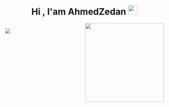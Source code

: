<h1 align="center">
  Hi , I'am AhmedZedan
  <img src="https://media.giphy.com/media/hvRJCLFzcasrR4ia7z/giphy.gif" width="30px"/>
</h1>
<img align="right" src="https://github.com/7oSkaaa/7oSkaaa/blob/main/Images/Right_Side.gif?raw=true" width = 250px>
<br>
<img src="file:///D:/Ahmed%20zedan/programs%20src/picture/giphy.gif">
